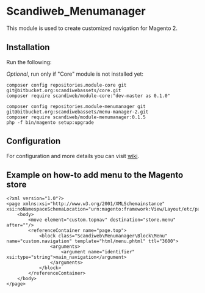 # Scandiweb_Menumanager

This module is used to create customized navigation for Magento 2.

## Installation

Run the following:

*Optional*, run only if "Core" module is not installed yet:
```
composer config repositories.module-core git git@bitbucket.org:scandiwebassets/core.git
composer require scandiweb/module-core:"dev-master as 0.1.0"
```

```
composer config repositories.module-menumanager git git@bitbucket.org:scandiwebassets/menu-manager-2.git
composer require scandiweb/module-menumanager:0.1.5
php -f bin/magento setup:upgrade
```

## Configuration

For configuration and more details you can visit [wiki](https://scandiweb.atlassian.net/wiki/display/MAG2/Scandi+Menu+Manager+2.0).

## Example on how-to add menu to the Magento store

```
<?xml version="1.0"?>
<page xmlns:xsi="http://www.w3.org/2001/XMLSchemainstance" xsi:noNamespaceSchemaLocation="urn:magento:framework:View/Layout/etc/page_configuration.xsd">
    <body>
        <move element="custom.topnav" destination="store.menu" after=""/>
        <referenceContainer name="page.top">
            <block class="Scandiweb\Menumanager\Block\Menu" name="custom.navigation" template="html/menu.phtml" ttl="3600">
                <arguments>
                    <argument name="identifier" xsi:type="string">main_navigation</argument>
                </arguments>
            </block>
        </referenceContainer>
    </body>
</page>
```
